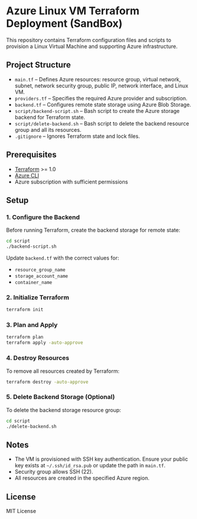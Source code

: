 # Azure Linux VM Terraform Deployment (SandBox)

This repository contains Terraform configuration files and scripts to provision a Linux Virtual Machine and supporting Azure infrastructure.

## Project Structure

- `main.tf` – Defines Azure resources: resource group, virtual network, subnet, network security group, public IP, network interface, and Linux VM.
- `providers.tf` – Specifies the required Azure provider and subscription.
- `backend.tf` – Configures remote state storage using Azure Blob Storage.
- `script/backend-script.sh` – Bash script to create the Azure storage backend for Terraform state.
- `script/delete-backend.sh` – Bash script to delete the backend resource group and all its resources.
- `.gitignore` – Ignores Terraform state and lock files.

## Prerequisites

- [Terraform](https://www.terraform.io/downloads.html) >= 1.0
- [Azure CLI](https://docs.microsoft.com/en-us/cli/azure/install-azure-cli)
- Azure subscription with sufficient permissions

## Setup

### 1. Configure the Backend

Before running Terraform, create the backend storage for remote state:

```sh
cd script
./backend-script.sh
```

Update `backend.tf` with the correct values for:
- `resource_group_name`
- `storage_account_name`
- `container_name`


### 2. Initialize Terraform

```sh
terraform init
```

### 3. Plan and Apply

```sh
terraform plan
terraform apply -auto-approve
```

### 4. Destroy Resources

To remove all resources created by Terraform:

```sh
terraform destroy -auto-approve
```

### 5. Delete Backend Storage (Optional)

To delete the backend storage resource group:

```sh
cd script
./delete-backend.sh
```

## Notes

- The VM is provisioned with SSH key authentication. Ensure your public key exists at `~/.ssh/id_rsa.pub` or update the path in `main.tf`.
- Security group allows SSH (22).
- All resources are created in the specified Azure region.

## License

MIT License